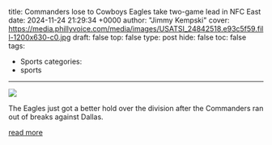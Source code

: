 title: Commanders lose to Cowboys Eagles take two-game lead in NFC East
date: 2024-11-24 21:29:34 +0000
author: "Jimmy Kempski"
cover: https://media.phillyvoice.com/media/images/USATSI_24842518.e93c5f59.fill-1200x630-c0.jpg
draft: false
top: false
type: post
hide: false
toc: false
tags:
  - Sports
categories:
  - sports
---

![](https://media.phillyvoice.com/media/images/USATSI_24842518.e93c5f59.fill-1200x630-c0.jpg)

The Eagles just got a better hold over the division after the Commanders ran out of breaks against Dallas.

[read more](https://www.phillyvoice.com/commanders-lose-cowboys-eagles-take-two-game-lead-nfc-east/)
